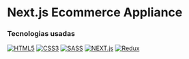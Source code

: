 # Next.js Ecommerce Appliance

### Tecnologias usadas
[![HTML5](https://img.shields.io/badge/html5-black?style=for-the-badge&logo=html5)](https://hub.docker.com/u/josseLara)
[![CSS3](https://img.shields.io/badge/css3-black?style=for-the-badge&logo=css3)](https://hub.docker.com/u/josseLara)
[![SASS](https://img.shields.io/badge/sass-black?style=for-the-badge&logo=sass)](https://github.com/wervlad)
[![NEXT.js](https://img.shields.io/badge/next.js-black?style=for-the-badge&logo=next.js)](https://hub.docker.com/u/josseLara)
[![Redux](https://img.shields.io/badge/redux-black?style=for-the-badge&logo=redux)](https://github.com/josseLara)



